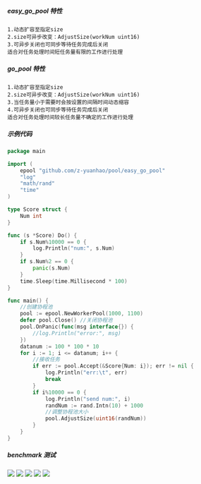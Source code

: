 ##### easy_go_pool 特性
```
1.动态扩容至指定size
2.size可异步改变：AdjustSize(workNum uint16)
3.可异步关闭也可同步等待任务完成后关闭
适合对任务处理时间短任务量有限的工作进行处理
```
##### go_pool 特性
```
1.动态扩容至指定size
2.size可异步改变：AdjustSize(workNum uint16)
3.当任务量小于需要时会按设置的间隔时间动态缩容
4.可异步关闭也可同步等待任务完成后关闭
适合对任务处理时间较长任务量不确定的工作进行处理
```
##### 示例代码
```go
package main

import (
	epool "github.com/z-yuanhao/pool/easy_go_pool"
	"log"
	"math/rand"
	"time"
)

type Score struct {
	Num int
}

func (s *Score) Do() {
	if s.Num%10000 == 0 {
		log.Println("num:", s.Num)
	}
	if s.Num%2 == 0 {
		panic(s.Num)
	}
	time.Sleep(time.Millisecond * 100)
}

func main() {
	//创建协程池
	pool := epool.NewWorkerPool(1000, 1100)
	defer pool.Close() //关闭协程池
	pool.OnPanic(func(msg interface{}) {
		//log.Println("error:", msg)
	})
	datanum := 100 * 100 * 10
	for i := 1; i <= datanum; i++ {
		//接收任务
		if err := pool.Accept(&Score{Num: i}); err != nil {
			log.Println("err:\t", err)
			break
		}
		if i%10000 == 0 {
			log.Println("send num:", i)
			randNum := rand.Intn(10) + 1000
			//调整协程池大小
			pool.AdjustSize(uint16(randNum))
		}
	}
}
```
##### benchmark 测试
![](https://raw.githubusercontent.com/z-yuanhao/pool/master/images/1.png)
![](https://raw.githubusercontent.com/z-yuanhao/pool/master/images/2.png)
![](https://raw.githubusercontent.com/z-yuanhao/pool/master/images/3.png)
![](https://raw.githubusercontent.com/z-yuanhao/pool/master/images/4.png)
![](https://raw.githubusercontent.com/z-yuanhao/pool/master/images/5.png)